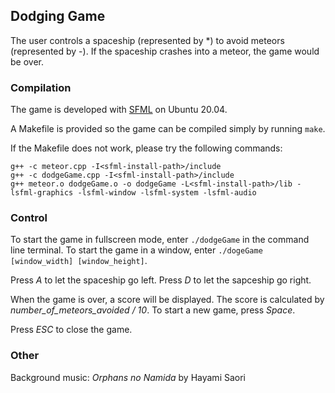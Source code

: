 ## Dodging Game
The user controls a spaceship (represented by *) to avoid meteors (represented by -). If the spaceship crashes into a meteor, the game would be over.
### Compilation
The game is developed with [SFML](https://www.sfml-dev.org/) on Ubuntu 20.04.

A Makefile is provided so the game can be compiled simply by running ```make```.

If the Makefile does not work, please try the following commands:
```
g++ -c meteor.cpp -I<sfml-install-path>/include
g++ -c dodgeGame.cpp -I<sfml-install-path>/include
g++ meteor.o dodgeGame.o -o dodgeGame -L<sfml-install-path>/lib -lsfml-graphics -lsfml-window -lsfml-system -lsfml-audio
```
### Control
To start the game in fullscreen mode, enter ```./dodgeGame``` in the command line terminal. To start the game in a window, enter ```./dogeGame [window_width] [window_height]```.

Press _A_ to let the spaceship go left. Press _D_ to let the sapceship go right.

When the game is over, a score will be displayed. The score is calculated by _number_of_meteors_avoided / 10_. To start a new game, press _Space_.

Press _ESC_ to close the game.
### Other
Background music: _Orphans no Namida_ by Hayami Saori
